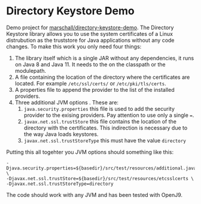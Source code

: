 Directory Keystore Demo
=======================

Demo project for [marschall/directory-keystore-demo](https://github.com/marschall/directory-keystore-demo). The Directory Keystore library allows you to use the system certificates of a Linux distrubution as the truststore for Java applications without any code changes. To make this work you only need four things:

1. The library itself which is a single JAR without any dependencies, it runs on Java 8 and Java 11. It needs to the on the classpath or the modulepath.
1. A file containing the location of the directory where the certificates are located. For example `/etc/ssl/certs/` or `/etc/pki/tls/certs`.
1. A properties file to append the provider to the list of the installed providers.
1. Three additional JVM options . These are:
   1. `java.security.properties` this file is used to add the security provider to the exising providers. Pay attention to use only a single `=`.
   1. `javax.net.ssl.trustStore` this file contains the location of the directory with the certificates. This indirection is necessary due to the way Java loads keystores.
   1. `javax.net.ssl.trustStoreType` this must have the value `directory`

Putting this all togehter you JVM options should something like this:

```
-Djava.security.properties=${basedir}/src/test/resources/additional.java.security \
-Djavax.net.ssl.trustStore=${basedir}/src/test/resources/etcsslcerts \
-Djavax.net.ssl.trustStoreType=directory
```

The code should work with any JVM and has been tested with OpenJ9.

